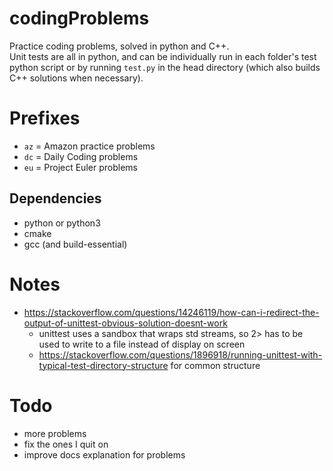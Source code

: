 # codingProblems
Practice coding problems, solved in python and C++.  \
Unit tests are all in python, and can be individually run in each folder's test python script or by running `test.py` in the head directory (which also builds C++ solutions when necessary).

# Prefixes
  - `az` = Amazon practice problems
  - `dc` = Daily Coding problems
  - `eu` = Project Euler problems

## Dependencies
- python or python3
- cmake
- gcc (and build-essential)

# Notes
 - https://stackoverflow.com/questions/14246119/how-can-i-redirect-the-output-of-unittest-obvious-solution-doesnt-work
    - unittest uses a sandbox that wraps std streams, so 2> has to be used to write to a file instead of display on screen
    - https://stackoverflow.com/questions/1896918/running-unittest-with-typical-test-directory-structure for common structure

# Todo
 - more problems
 - fix the ones I quit on
 - improve docs explanation for problems
